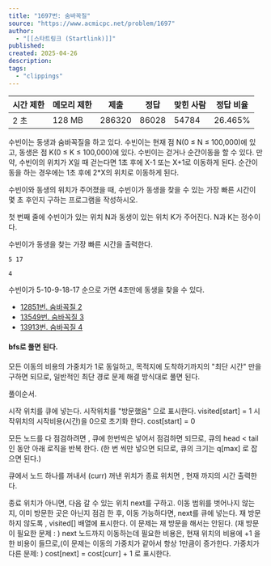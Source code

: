 ```yaml
---
title: "1697번: 숨바꼭질"
source: "https://www.acmicpc.net/problem/1697"
author:
  - "[[스타트링크 (Startlink)]]"
published:
created: 2025-04-26
description:
tags:
  - "clippings"
---
```

| 시간 제한 | 메모리 제한 | 제출 | 정답 | 맞힌 사람 | 정답 비율 |
| --- | --- | --- | --- | --- | --- |
| 2 초 | 128 MB | 286320 | 86028 | 54784 | 26.465% |

수빈이는 동생과 숨바꼭질을 하고 있다. 수빈이는 현재 점 N(0 ≤ N ≤ 100,000)에 있고, 동생은 점 K(0 ≤ K ≤ 100,000)에 있다. 수빈이는 걷거나 순간이동을 할 수 있다. 만약, 수빈이의 위치가 X일 때 걷는다면 1초 후에 X-1 또는 X+1로 이동하게 된다. 순간이동을 하는 경우에는 1초 후에 2\*X의 위치로 이동하게 된다.

수빈이와 동생의 위치가 주어졌을 때, 수빈이가 동생을 찾을 수 있는 가장 빠른 시간이 몇 초 후인지 구하는 프로그램을 작성하시오.

첫 번째 줄에 수빈이가 있는 위치 N과 동생이 있는 위치 K가 주어진다. N과 K는 정수이다.

수빈이가 동생을 찾는 가장 빠른 시간을 출력한다.

```
5 17
```

```
4
```

수빈이가 5-10-9-18-17 순으로 가면 4초만에 동생을 찾을 수 있다.

- [12851번. 숨바꼭질 2](https://www.acmicpc.net/problem/12851)
- [13549번. 숨바꼭질 3](https://www.acmicpc.net/problem/13549)
- [13913번. 숨바꼭질 4](https://www.acmicpc.net/problem/13913)


#### bfs로 풀면 된다.

모든 이동의 비용의 가중치가 1로 동일하고,
목적지에 도착하기까지의 "최단 시간" 만을 구하면 되므로,
일반적인 최단 경로 문제 해결 방식대로 풀면 된다.

풀이순서.

시작 위치를 큐에 넣는다. 
시작위치를 "방문했음" 으로 표시한다. visited[start] = 1
시작위치의 시작비용(시간)을 0으로 초기화 한다. cost[start] = 0

모든 노드를 다 점검하려면 , 큐에 한번씩은 넣어서 점검하면 되므로,
큐의 head < tail 인 동안 아래 로직을 반복 한다.
(한 번 씩만 넣으면 되므로, 큐의 크기는 q[max] 로 잡으면 된다.)

큐에서 노드 하나를 꺼내서 (curr)
꺼낸 위치가 종료 위치면 , 현재 까지의 시간 출력한다.

종료 위치가 아니면, 다음 갈 수 있는 위치 next를 구하고.
이동 범위를 벗어나지 않는지, 이미 방문한 곳은 아닌지 점검 한 후,
이동 가능하다면,
	next를 큐에 넣는다.
	재 방문하지 않도록 , visited[] 배열에 표시한다. 이 문제는 재 방문을 해서는 안된다.  (재 방문이 필요한 문제 : )
	 next 노드까지 이동하는데 필요한 비용은, 현재 위치의 비용에 +1 을 한 비용이 들므로,(이 문제는 이동의 가중치가 같아서 항상 1만큼이 증가한다. 가중치가 다른 문제: )
	cost[next] = cost[curr] + 1 로 표시한다.



